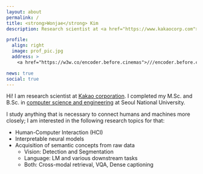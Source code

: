 ```yaml
---
layout: about
permalink: /
title: <strong>Wonjae</strong> Kim
description: Research scientist at <a href="https://www.kakaocorp.com">Kakao corporation</a>

profile:
  align: right
  image: prof_pic.jpg
  address: >
    <a href="https://w3w.co/encoder.before.cinemas">///encoder.before.cinemas</a>

news: true
social: true
---
```


Hi! I am research scientist at <a href="https://www.kakaocorp.com/?lang=en">Kakao corporation</a>. 
I completed my M.Sc. and B.Sc. in <a href="https://cse.snu.ac.kr/en">computer science and engineering</a> at Seoul National University.

I study anything that is necessary to connect humans and machines more closely; I am interested in the following research topics for that:

- Human-Computer Interaction (HCI)
- Interpretable neural models
- Acquisition of semantic concepts from raw data
  - Vision: Detection and Segmentation
  - Language: LM and various downstream tasks
  - Both: Cross-modal retrieval, VQA, Dense captioning